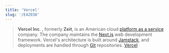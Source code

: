 ```yaml
---
title: 'Vercel'
slug: '/E42038'
---
```


> **Vercel Inc**. , formerly **Zeit**, is an American cloud [platform as a service](https://en.wikipedia.org/wiki/Platform_as_a_service 'Platform as a service') company. The company maintains the [Next.js](https://en.wikipedia.org/wiki/Next.js 'Next.js') web development framework. Vercel's architecture is built around [Jamstack](https://en.wikipedia.org/wiki/Jamstack 'Jamstack'), and deployments are handled through [Git](https://en.wikipedia.org/wiki/Git 'Git') repositories. [Vercel](https://en.wikipedia.org/wiki/Vercel)
